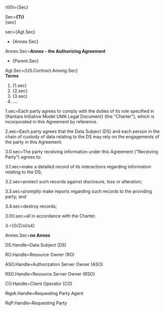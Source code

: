 r00t={Sec}

Sec=<b>{Ti}</b><br>{sec}

sec={Agt.Sec}<ul><li>{Annex.Sec}</ul>

Annex.Sec=<b>Annex - the Authorizing Agreement</b><ul><li>{Parent.Sec}</ul>

Agt.Sec={US.Contract.Among.Sec}<br><b>Terms</b><ol><li>{1.sec}<li>{2.sec}<li>{3.sec}<li>....</ol>

1.sec=Each party agrees to comply with the duties of its role specified in {Kantara Initiative Model UMA Legal Document} (the "Charter"), which is incorporated in this Agreement by reference.

2.sec=Each party agrees that the Data Subject (DS) and each person in the chain of custody of data relating to the DS may rely on the engagements of the party in this Agreement.

3.0.sec=The party receiving information under this Agreement ("Receiving Party") agrees to:

3.1.sec=make a detailed record of its interactions regarding information relating to the DS;

3.2.sec=protect such records against disclosure, loss or alteration;

3.3.sec=promptly make reports regarding such records to the providing party; and

3.4.sec=destroy records;

3.00.sec=all in accordance with the Charter.

3.=[G/Z/ol/s4]

Annex.Sec=<b>no Annex</b>

DS.Handle=Data Subject (DS)

RO.Handle=Resource Owner (RO)

ASO.Handle=Authorization Server Owner (ASO)  

RSO.Handle=Resource Server Owner (RSO)

CO.Handle=Client Operator (CO)

RqpA.Handle=Requesting Party Agent

RqP.Handle=Requesting Party